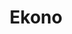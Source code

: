 ---
title: "Ekono"
url: /maipu/ekono-avenida-presidente-gabriel-gonzalez-videla/
shop: Supermarkt
---